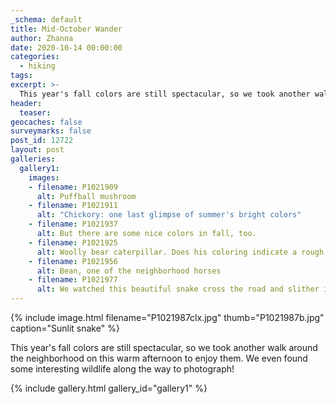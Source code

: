 ```yaml
---
_schema: default
title: Mid-October Wander
author: Zhanna
date: 2020-10-14 00:00:00
categories:
  - hiking
tags:
excerpt: >-
  This year's fall colors are still spectacular, so we took another walk around the neighborhood on this warm afternoon to enjoy them. We even found some interesting wildlife along the way to photograph!
header:
  teaser:
geocaches: false
surveymarks: false
post_id: 12722
layout: post
galleries:
  gallery1:
    images:
    - filename: P1021909
      alt: Puffball mushroom
    - filename: P1021911
      alt: "Chickory: one last glimpse of summer's bright colors"
    - filename: P1021937
      alt: But there are some nice colors in fall, too.
    - filename: P1021925
      alt: Woolly bear caterpillar. Does his coloring indicate a rough start to winter?
    - filename: P1021956
      alt: Bean, one of the neighborhood horses
    - filename: P1021977
      alt: We watched this beautiful snake cross the road and slither into the leaves.    
---
```


{% include image.html filename="P1021987clx.jpg" thumb="P1021987b.jpg" caption="Sunlit snake" %}

This year's fall colors are still spectacular, so we took another walk around the neighborhood on this warm afternoon to enjoy them. We even found some interesting wildlife along the way to photograph!

{% include gallery.html gallery_id="gallery1" %}
